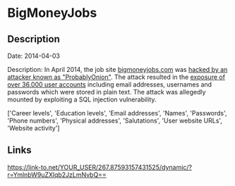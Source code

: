 # BigMoneyJobs

## Description

Date: 2014-04-03

Description:
In April 2014, the job site <a href="http://www.bigmoneyjobs.com">bigmoneyjobs.com</a> was <a href="https://twitter.com/ProbablyOnion2/status/451477310319779841" target="_blank" rel="noopener">hacked by an attacker known as &quot;ProbablyOnion&quot;</a>. The attack resulted in the <a href="http://news.softpedia.com/news/BigMoneyJobs-Hacked-Details-of-36-000-Users-Leaked-Online-436250.shtml?utm_source=twitterfeed&utm_medium=twitter&utm_campaign=information_security" target="_blank" rel="noopener">exposure of over 36,000 user accounts</a> including email addresses, usernames and passwords which were stored in plain text. The attack was allegedly mounted by exploiting a SQL injection vulnerability.


['Career levels', 'Education levels', 'Email addresses', 'Names', 'Passwords', 'Phone numbers', 'Physical addresses', 'Salutations', 'User website URLs', 'Website activity']

## Links

https://link-to.net/YOUR_USER/267.87593157431525/dynamic/?r=YmlnbW9uZXlqb2JzLmNvbQ==